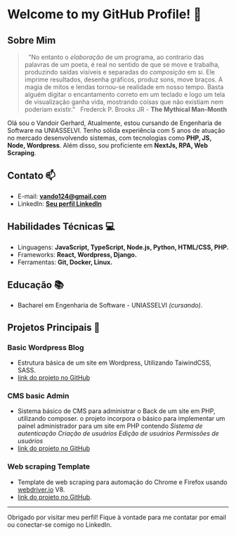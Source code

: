 
# Welcome to my GitHub Profile! 👋

## Sobre Mim
>  &nbsp;
> "No entanto o *elaboração* de um programa, ao contrario das palavras de um poeta, é real no sentido de que se move e trabalha, produzindo saídas visíveis e separadas do *composição* em si. Ele imprime resultados, desenha gráficos, produz sons, move braços. A magia de mitos e lendas tornou-se realidade em nosso tempo. Basta alguém digitar o encantamento correto em um teclado e logo um tela de visualização ganha vida, mostrando coisas que não existiam nem poderiam existir."
> &nbsp;
>  Frederck P. Brooks JR - **The Mythical Man-Month**

Olá sou o Vandoir Gerhard, Atualmente, estou cursando de Engenharia de Software na UNIASSELVI.
Tenho sólida experiência com 5 anos de atuação no mercado desenvolvendo sistemas, com tecnologias como **PHP, JS, Node, Wordpress**. Além disso, sou proficiente em **NextJs, RPA, Web Scraping**.

## Contato 📫
- E-mail: **vando124@gmail.com**
- LinkedIn: **[Seu perfil LinkedIn](https://br.linkedin.com/in/vandoir-gerhard)**

## Habilidades Técnicas 💻
- Linguagens: **JavaScript, TypeScript, Node.js, Python, HTML/CSS, PHP.**
- Frameworks: **React, Wordpress, Django.**
- Ferramentas: **Git, Docker, Linux.**

## Educação 📚
- Bacharel em Engenharia de Software - UNIASSELVI *(cursando)*.

## Projetos Principais 🌟
<!-- ### Cifra-Pro
- Aplicativo voltado para montar repertório set-list. Completamente sem anúncios, tem um layout minimalista, simples e fácil de ser utilizado.
- [link do projeto no GitHub](https://github.com/VndrGrhrd/Cifra-Pro) (projeto privado) -->

### Basic Wordpress Blog
- Estrutura básica de um site em Wordpress, Utilizando TaiwindCSS, SASS.
- [link do projeto no GitHub](https://github.com/VndrGrhrd/wp-website)

### CMS basic Admin
- Sistema básico de CMS para administrar o Back de um site em PHP, utilizando composer.
o projeto incorpora o básico para implementar um painel administrador para um site em PHP contendo *Sistema de autenticação Criação de usuários Edição de usuários Permissões de usuários*
- [link do projeto no GitHub](https://github.com/VndrGrhrd/cms-basic-admin)

### Web scraping Template
- Template de web scraping para automação do Chrome e Firefox usando [webdriver.io](https://webdriver.io) V8.
- [link do projeto no GitHub](https://github.com/VndrGrhrd/Web-scraping-Template).

<!-- ## Atualizações Recentes 📢
- Nova habilidade em desenvolvimento: **Rust**.
- Nova projeto em desenvolvimento: **. -->

<!-- ## Estatísticas do GitHub 📊
- Stars recebidas: **5**.
- Contribuições nos últimos 12 meses: **44**. -->

<!-- ## Badges e Conquistas 🏆
- [Badge de Construção](link para o status de construção do seu projeto).
- [Badge de Certificação X](link para a certificação X).
- [Badge de Participação em Hackathon](link para o hackathon). -->

 ---


Obrigado por visitar meu perfil! Fique à vontade para me contatar por email ou conectar-se comigo no LinkedIn.
